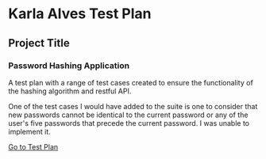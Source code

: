 # Karla Alves Test Plan

## Project Title
### Password Hashing Application

A test plan with a range of test cases created to ensure the functionality of the hashing algorithm and restful API.

One of the test cases I would have added to the suite is one to consider that new passwords cannot be identical to the current password or any of the user's five passwords that precede the current password. I was unable to implement it.

[Go to Test Plan](test_plan.md)

